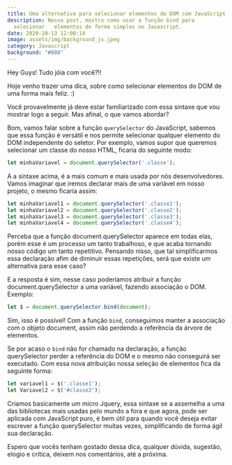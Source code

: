```yaml
---
title: Uma alternativa para selecionar elementos do DOM com JavaScript
description: Nesse post, mostro como usar a função bind para
  selecionar   elementos de forma simples no Javascript.
date: 2020-10-13 12:00:14
image: assets/img/background_js.jpeg
category: Javascript
background: "#888"
---
```

Hey Guys! Tudo jóia com você?!!

Hoje venho trazer uma dica, sobre como selecionar elementos do DOM de uma forma mais feliz. :)

Você provavelmente já deve estar familiarizado com essa sintaxe que vou mostrar logo a seguir. Mas afinal, o que vamos abordar?

Bom, vamos falar sobre a função `querySelector` do JavaScript, sabemos que essa função é versátil e nos permite selecionar qualquer elemento do DOM independente do seletor. Por exemplo, vamos supor que queremos selecionar um classe do nosso HTML, ficaria do seguinte modo:

```javascript
let minhaVariavel = document.querySelector('.classe');
```

A a sintaxe acima, é a mais comum e mais usada por nós desenvolvedores. Vamos imaginar que iremos declarar mais de uma variável em nosso projeto, o mesmo ficaria assim:

```javascript
let minhaVariavel1 = document.querySelector('.classe1');
let minhaVariavel2 = document.querySelector('.classe2');
let minhaVariavel3 = document.querySelector('.classe3');
let minhaVariavel4 = document.querySelector('.classe4');
```

Perceba que a função document.querySelector aparece em todas elas, porém esse é um processo um tanto trabalhoso, e que acaba tornando nosso código um tanto repetitivo. Pensando nisso, que tal simplificarmos essa declaração afim de diminuir essas repetições, será que existe um alternativa para esse caso?

E a resposta é sim, nesse caso poderíamos atribuir a função document.querySelector a uma variável, fazendo associação o DOM. Exemplo:

```javascript
let $ = document.querySelector.bind(document);
```

Sim, isso é possível! Com a função `bind`, conseguimos manter a associação com o objeto document, assim não perdendo a referência da árvore de elementos.

Se por acaso o `bind` não for chamado na declaração, a função querySelector perder a referência do DOM e o mesmo não conseguirá ser executado. Com essa nova atribuição nossa seleção de elementos fica da seguinte forma:

```javascript
let variavel1 = $('.classe1');
let Variavel2 = $('#classe2');
```

Criamos basicamente um micro Jquery, essa sintaxe se a assemelha a uma das bibliotecas mais usadas pelo mundo a fora e que agora, pode ser aplicada com JavaScript puro, é bem útil para quando você deseja evitar escrever a função querySelector muitas vezes, simplificando de forma ágil sua declaração.

Espero que vocês tenham gostado dessa dica, qualquer dúvida, sugestão, elogio e crítica, deixem nos comentários, até a próxima.